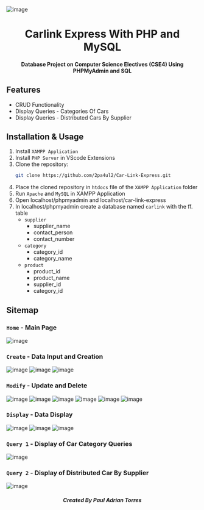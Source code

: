 ![image](https://github.com/2pa4ul2/Car-Link-Express/assets/95076322/7e0821a0-cbd7-49d4-a1b0-7fc322be07b1)

<h1 align = "center">Carlink Express With PHP and MySQL</h1>
<h4 align = "center">Database Project on Computer Science Electives (CSE4) Using PHPMyAdmin and SQL</h4>


## Features

  - CRUD Functionality
  - Display Queries - Categories Of Cars
  - Display Queries - Distributed Cars By Supplier 

## Installation & Usage

1. Install `XAMPP Application`
2. Install `PHP Server` in VScode Extensions
3. Clone the repository:
   ```bash
   git clone https://github.com/2pa4ul2/Car-Link-Express.git
   ```
4. Place the cloned repository in `htdocs` file of the `XAMPP Application` folder
5. Run `Apache` and `MySQL` in XAMPP Application
6. Open localhost/phpmyadmin and localhost/car-link-express
7. In localhost/phpmyadmin create a database named `carlink` with the ff. table
   - `supplier`
     - supplier_name
     - contact_person
     - contact_number
   - `category`
     - category_id
     - category_name
   - `product`
     - product_id
     - product_name
     - supplier_id
     - category_id
 
   
## Sitemap
### `Home` - Main Page

![image](https://github.com/2pa4ul2/Car-Link-Express/assets/95076322/e5a29731-1334-42f7-b0d0-1b156e0a0fb1)

### `Create` - Data Input and Creation

![image](https://github.com/2pa4ul2/Car-Link-Express/assets/95076322/31906c06-b2fe-4b25-a064-0cf47ba1bc30)
![image](https://github.com/2pa4ul2/Car-Link-Express/assets/95076322/aa23f517-cd63-48c6-99a8-3c415f4c7565)
![image](https://github.com/2pa4ul2/Car-Link-Express/assets/95076322/b90581a6-d2eb-4d73-8e92-e41618a63433)
### `Modify` - Update and Delete

![image](https://github.com/2pa4ul2/Car-Link-Express/assets/95076322/092367d9-3897-4a97-96f7-01c3ddbc90c5)
![image](https://github.com/2pa4ul2/Car-Link-Express/assets/95076322/9c271300-b9ac-4df1-a6f6-65c2559870bd)
![image](https://github.com/2pa4ul2/Car-Link-Express/assets/95076322/20b9b12b-d6f1-402b-bb89-0cacf15fd067)
![image](https://github.com/2pa4ul2/Car-Link-Express/assets/95076322/c6174252-69bd-4b1f-af2b-9bbfdc29ba3e)
![image](https://github.com/2pa4ul2/Car-Link-Express/assets/95076322/e7b8557a-a532-4b7c-9e56-48478ff9fde8)
![image](https://github.com/2pa4ul2/Car-Link-Express/assets/95076322/7cd07f95-ccbc-4628-ad16-b1ef253b38e5)

### `Display` - Data Display

![image](https://github.com/2pa4ul2/Car-Link-Express/assets/95076322/def06ad7-30af-4291-84e8-90f80fe2c6ec)
![image](https://github.com/2pa4ul2/Car-Link-Express/assets/95076322/2c00878e-6780-4d9e-ab10-347ac6a6d988)
![image](https://github.com/2pa4ul2/Car-Link-Express/assets/95076322/0550a48a-65d5-4a48-992f-c22a38e9b22d)

### `Query 1` - Display of Car Category Queries

![image](https://github.com/2pa4ul2/Car-Link-Express/assets/95076322/34b3ef7d-a215-4bc5-8035-a8235985ba06)

### `Query 2` - Display of Distributed Car By Supplier

![image](https://github.com/2pa4ul2/Car-Link-Express/assets/95076322/0cf331a8-5517-4954-9a3c-c04d4e6d8887)


<h5 align="center">Created By Paul Adrian Torres</h5>
